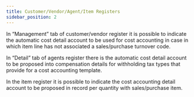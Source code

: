 ```yaml
---
title: Customer/Vendor/Agent/Item Registers
sidebar_position: 2
---
```


In “Management” tab of customer/vendor register it is possible to indicate the automatic cost detail account to be used for cost accounting in case in which item line has not associated a sales/purchase turnover code.

In “Detail” tab of agents register there is the automatic cost detail account to be proposed into compensation details for withholding tax types that provide for a cost accounting template.

In the item register it is possible to indicate the cost accounting detail account to be proposed in record per quantity with sales/purchase item.






